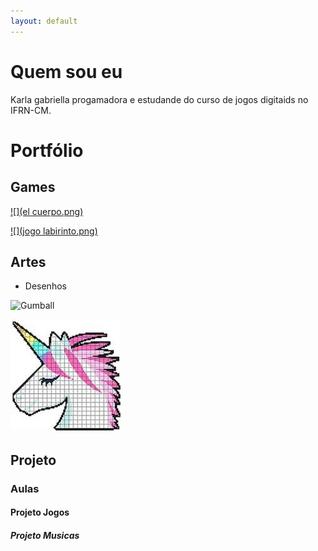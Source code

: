 ```yaml
---
layout: default
---
```


 

# Quem sou eu

Karla gabriella progamadora e estudande do curso de jogos digitaids no IFRN-CM.

# Portfólio

## Games
[ ![](el cuerpo.png)](https://karlagabriella.github.io/El%20Cuerpo/)   

[ ![](jogo labirinto.png)]()

## Artes
* Desenhos

![Gumball](https://img00.deviantart.net/e55c/i/2015/289/f/c/gumball_pixelart_by_sweetsncake-d9daonh.png)

![](unicornio.jpg)



## Projeto
### Aulas
#### Projeto Jogos
##### Projeto Musicas


